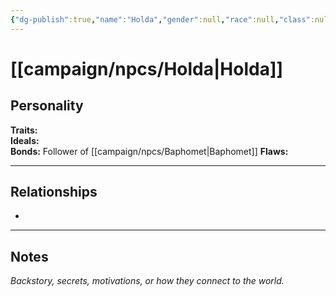 ```yaml
---
{"dg-publish":true,"name":"Holda","gender":null,"race":null,"class":null,"level":null,"alignment":null,"background":null,"role":null,"status":null,"current_location":null,"affiliation":null,"first_appearance":null,"description":null,"tags":["character","npc"],"permalink":"/campaign/npcs/holda/","dgPassFrontmatter":true,"noteIcon":"","created":"2025-10-26T09:50:57.287-07:00","updated":"2025-10-27T13:37:24.072-07:00"}
---
```


# [[campaign/npcs/Holda\|Holda]]

## Personality
**Traits:**  
**Ideals:**  
**Bonds:**  Follower of [[campaign/npcs/Baphomet\|Baphomet]]
**Flaws:**  

---

## Relationships
- 

---

## Notes
*Backstory, secrets, motivations, or how they connect to the world.*